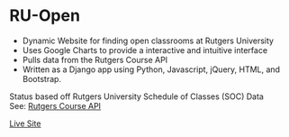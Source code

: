 # RU-Open

* Dynamic Website for finding open classrooms at Rutgers University
* Uses Google Charts to provide a interactive and intuitive interface
* Pulls data from the Rutgers Course API
* Written as a Django app using Python, Javascript, jQuery, HTML, and Bootstrap.

Status based off Rutgers University Schedule of Classes (SOC) Data  
See: [Rutgers Course API](https://github.com/Parsons-David/Rutgers-Course-API)

[Live Site](http://davidparsons.io/RU-Open/)
